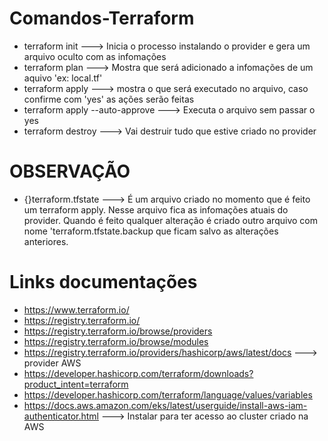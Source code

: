 # Comandos-Terraform
- terraform init ---> Inicia o processo instalando o provider e gera um arquivo oculto com as infomações
- terraform plan ---> Mostra que será adicionado a infomações de um aquivo 'ex: local.tf'
- terraform apply ---> mostra o que será executado no arquivo, caso confirme com 'yes' as ações serão feitas
- terraform apply --auto-approve ---> Executa o arquivo sem passar o yes
- terraform destroy ---> Vai destruir tudo que estive criado no provider



# OBSERVAÇÃO
- {}terraform.tfstate ---> É um arquivo criado no momento que é feito um terraform apply. Nesse arquivo fica as infomações atuais do provider. Quando é feito qualquer alteração é criado outro arquivo com nome 'terraform.tfstate.backup que ficam salvo as alterações anteriores.

# Links documentações

- https://www.terraform.io/
- https://registry.terraform.io/
- https://registry.terraform.io/browse/providers
- https://registry.terraform.io/browse/modules
- https://registry.terraform.io/providers/hashicorp/aws/latest/docs ---> provider AWS
- https://developer.hashicorp.com/terraform/downloads?product_intent=terraform
- https://developer.hashicorp.com/terraform/language/values/variables
- https://docs.aws.amazon.com/eks/latest/userguide/install-aws-iam-authenticator.html ---> Instalar para ter acesso ao cluster criado na AWS
